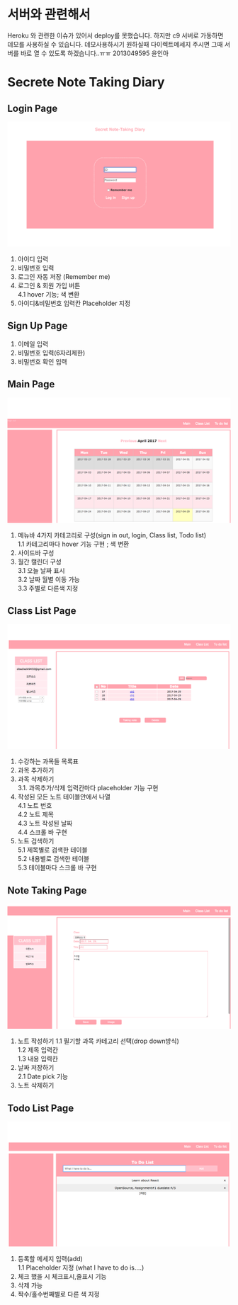 # 서버와 관련해서 
Heroku 와 관련한 이슈가 있어서 deploy를 못했습니다. 하지만 c9 서버로 가동하면 데모를 사용하실 수 있습니다. 
데모사용하시기 원하실때 다이렉트메세지 주시면 그때 서버를 바로 열 수 있도록 하겠습니다..ㅠㅠ
2013049595 윤인아
# Secrete Note Taking Diary
## Login Page
![login](https://github.com/inayun/note_project/blob/master/screenshot/login.png)
1. 아이디 입력 
2. 비밀번호 입력
3. 로그인 자동 저장 (Remember me)
4. 로그인 & 회원 가입 버튼  
4.1 hover 기능; 색 변환
5. 아이디&비밀번호 입력칸 Placeholder 지정
## Sign Up Page
1. 이메일 입력
2. 비밀번호 입력(6자리제한)
3. 비밀번호 확인 입력 
##  Main Page
![main](https://github.com/inayun/note_project/blob/master/screenshot/main.png)
1. 메뉴바 4가지 카테고리로 구성(sign in out, login, Class list, Todo list)  
1.1 카테고리마다 hover 기능 구현 ; 색 변환
2. 사이드바 구성
3. 월간 캘린더 구성  
3.1 오늘 날짜 표시  
3.2 날짜 월별 이동 가능  
3.3 주별로 다른색 지정  
##  Class List Page
![classlist](https://github.com/inayun/note_project/blob/master/screenshot/classlist.png)
1. 수강하는 과목들 목록표
2. 과목 추가하기
3. 과목 삭제하기  
3.1. 과목추가/삭제 입력칸마다 placeholder 기능 구현
4. 작성된 모든 노트 테이블안에서 나열   
4.1 노트 번호  
4.2 노트 제목  
4.3 노트 작성된 날짜  
4.4 스크롤 바 구현  
5. 노트 검색하기  
5.1 제목별로 검색한 테이블  
5.2 내용별로 검색한 테이블  
5.3 테이블마다 스크롤 바 구현  
##  Note Taking Page
![note](https://github.com/inayun/note_project/blob/master/screenshot/note.png)
1. 노트 작성하기 
1.1 필기할 과목 카테고리 선택(drop down방식)  
1.2 제목 입력칸  
1.3 내용 입력칸  
2. 날짜 저장하기  
2.1 Date pick 기능
3. 노트 삭제하기
## Todo List Page
![todolist](https://github.com/inayun/note_project/blob/master/screenshot/todolist.png)
1. 등록할 메세지 입력(add)  
1.1 Placeholder 지정 (what I have to do is....)
2. 체크 했을 시 체크표시,줄표시 기능
3. 삭제 가능
4. 짝수/홀수번째별로 다른 색 지정

